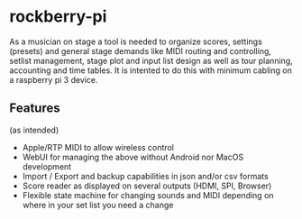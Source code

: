 # rockberry-pi
As a musician on stage a tool is needed to organize scores, settings (presets) and general stage demands like MIDI routing and controlling, setlist management, stage plot and input list design as well as tour planning, accounting and time tables. 
It is intented to do this with minimum cabling on a raspberry pi 3 device.

## Features
(as intended)
* Apple/RTP MIDI to allow wireless control
* WebUI for managing the above without Android nor MacOS development
* Import / Export and backup capabilities in json and/or csv formats
* Score reader as displayed on several outputs (HDMI, SPI, Browser)
* Flexible state machine for changing sounds and MIDI depending on where in your set list you need a change

